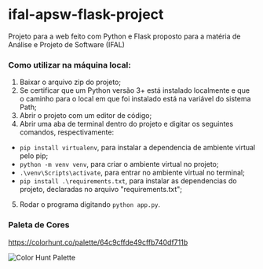 # ifal-apsw-flask-project
Projeto para a web feito com Python e Flask proposto para a matéria de Análise e Projeto de Software (IFAL)

### Como utilizar na máquina local:

1. Baixar o arquivo zip do projeto;
2. Se certificar que um Python versão 3+ está instalado localmente e que o caminho para o local em que foi instalado está na variável do sistema Path;
3. Abrir o projeto com um editor de código;
4. Abrir uma aba de terminal dentro do projeto e digitar os seguintes comandos, respectivamente:  

 - ``pip install virtualenv``, para instalar a dependencia de ambiente virtual pelo pip;  
 - ``python -m venv venv``, para criar o ambiente virtual no projeto;  
 - ``.\venv\Scripts\activate``, para entrar no ambiente virtual no terminal;  
 - ``pip install .\requirements.txt``, para instalar as dependencias do projeto, declaradas no arquivo "requirements.txt";  

5. Rodar o programa digitando ``python app.py``.

### Paleta de Cores
https://colorhunt.co/palette/64c9cffde49cffb740df711b

![Color Hunt Palette](https://user-images.githubusercontent.com/52178816/128642383-6aad8099-1746-4c69-bd75-5e16cfd8d88e.png)
